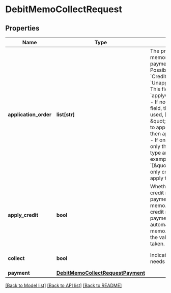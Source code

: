 # DebitMemoCollectRequest

## Properties
Name | Type | Description | Notes
------------ | ------------- | ------------- | -------------
**application_order** | **list[str]** | The priority order to apply credit memos and/or unapplied payments to the debit memo. Possible item values are: &#x60;CreditMemo&#x60;, &#x60;UnappliedPayment&#x60;.  **Note:**   - This field is valid only if the &#x60;applyCredit&#x60; field is set to &#x60;true&#x60;.   - If no value is specified for this field, the default priority order is used, [\&quot;CreditMemo\&quot;, \&quot;UnappliedPayment\&quot;], to apply credit memos first and then apply unapplied payments.   - If only one item is specified, only the items of the spedified type are applied to invoices. For example, if the value is &#x60;[\&quot;CreditMemo\&quot;]&#x60;, only credit memos are used to apply the debit memo.  | [optional] 
**apply_credit** | **bool** | Whether to automatically apply credit memos or unapplied payments, or both to the debit memo. If the value is &#x60;true&#x60;, the credit memo or unapplied payment, or both will be automatically applied to the debit memo. If no value is specified or the value is &#x60;false&#x60;, no action is taken.  | [optional] [default to False]
**collect** | **bool** | Indicates if the current request needs to collect payment or not.  | [optional] [default to False]
**payment** | [**DebitMemoCollectRequestPayment**](DebitMemoCollectRequestPayment.md) |  | [optional] 

[[Back to Model list]](../README.md#documentation-for-models) [[Back to API list]](../README.md#documentation-for-api-endpoints) [[Back to README]](../README.md)


